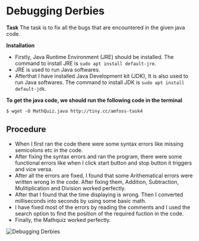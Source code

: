 # Debugging Derbies
**Task**
The task is to fix all the bugs that are encountered in the given java code.

**Installation**
- Firstly, Java Runtime Environment (JRE) should be installed. The command to install JRE is `sudo apt install default-jre`.
- JRE is used to run Java softwares.
- Afterthat I have installed Java Development kit (JDK), It is also used to run Java softwares. The command to install JDK is `sudo apt install default-jdk`.

**To get the java code, we should run the following code in the terminal** 

`$ wget -O MathQuiz.java http://tiny.cc/amfoss-task4`


## Procedure
- When I first ran the code there were some syntax errors like missing semicolons etc in the code.
- After fixing the syntax errors and ran the program, there were some functional errors like when I click start button and stop button it triggers and vice versa.
- After all the errors are fixed, I found that some Arithematical errors were written wrong in the code. After fixing them, Addition, Subtraction, Mulitiplication and Division worked perfectly.
- After that I found that the time displaying is wrong. Then I converted milliseconds into seconds by using some basic math. 
- I have fixed most of the errors by reading the comments and I used the search option to find the position of the required fuction in the code.
- Finally, the Mathquiz worked perfectly.

![Debugging Derbies](https://user-images.githubusercontent.com/74526207/114981120-1a228c00-9eab-11eb-9c40-4a6932f2aa42.jpeg)
